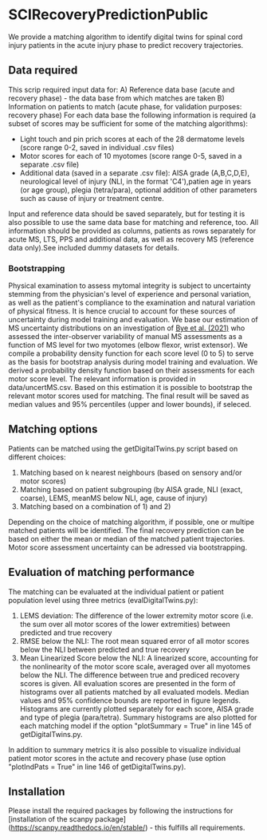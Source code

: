 # SCIRecoveryPredictionPublic

We provide a matching algorithm to identify digital twins for spinal cord injury patients in the acute injury phase to predict recovery trajectories. 

## Data required
This scrip required input data for: 
A) Reference data base (acute and recovery phase) - the data base from which matches are taken
B) Information on patients to match (acute phase, for validation purposes: recovery phase)
For each data base the following information is required (a subset of scores may be sufficient for some of the matching algorithms): 
- Light touch and pin prich scores at each of the 28 dermatome levels (score range 0-2, saved in individual .csv files)
- Motor scores for each of 10 myotomes (score range 0-5, saved in a separate .csv file)
- Additional data (saved in a separate .csv file): AISA grade (A,B,C,D,E), neurological level of injury (NLI, in the format 'C4'),patien age in years (or age group), plegia (tetra/para), optional addition of other parameters such as cause of injury or treatment centre. 

Input and reference data should be saved separately, but for testing it is also possible to use the same data base for matching and reference, too. All information should be provided as columns, patients as rows separately for acute MS, LTS, PPS and additional data, as well as recovery MS (reference data only).See included dummy datasets for details. 

### Bootstrapping
Physical examination to assess mytomal integrity is subject to uncertainty stemming from the physician's level of experience and personal variation, as well as the patient's compliance to the examination and natural variation of physical fitness. It is hence crucial to account for these sources of uncertainty during model training and evaluation. We base our estimation of MS uncertainty distributions on an investigation of [Bye et al. (2021)](https://pubmed.ncbi.nlm.nih.gov/31674263/) who assessed the inter-observer variability of manual MS assessments as a function of MS level for two myotomes (elbow flexor, wrist extensor). We compile a probability density function for each score level (0 to 5) to serve as the basis for bootstrap analysis during model training and evaluation. We derived a probability density function based on their assessments for each motor score level. The relevant information is provided in data/uncertMS.csv. 
Based on this estimation it is possible to bootstrap the relevant motor scores used for matching. The final result will be saved as median values and 95\% percentiles (upper and lower bounds), if seleced. 


## Matching options
Patients can be matched using the getDigitalTwins.py script based on different choices: 

1) Matching based on k nearest neighbours (based on sensory and/or motor scores)
2) Matching based on patient subgrouping (by AISA grade, NLI (exact, coarse), LEMS, meanMS below NLI, age, cause of injury)
3) Matching based on a combination of 1) and 2)

Depending on the choice of matching algorithm, if possible, one or multipe matched patients will be identified. The final recovery prediction can be based on either the mean or median of the matched patient trajectories. Motor score assessment uncertainty can be adressed via bootstrapping. 

## Evaluation of matching performance
The matching can be evaluated at the individual patient or patient population level using three metrics (evalDigitalTwins.py): 
1) LEMS deviation: The difference of the lower extremity motor score (i.e. the sum over all motor scores of the lower extremities) between predicted and true recovery
2) RMSE below the NLI: The root mean squared error of all motor scores below the NLI between predicted and true recovery
3) Mean Linearized Score below the NLI: A linearized score, accounting for the nonlinearity of the motor score scale, averaged over all myotomes below the NLI. The difference between true and prediced recovery scores is given.
All evaluation scores are presented in the form of histograms over all patients matched by all evaluated models. Median values and 95\% confidence bounds are reported in figure legends. Histograms are currently plotted separately for each score, AISA grade and type of plegia (para/tetra). Summary histograms are also plotted for each matching model if the option "plotSummary = True" in line 145 of getDigitalTwins.py.

In addition to summary metrics it is also possible to visualize individual patient motor scores in the actute and recovery phase (use option "plotIndPats = True" in line 146 of getDigitalTwins.py).  

## Installation
Please install the required packages by following the instructions for [installation of the scanpy package] (https://scanpy.readthedocs.io/en/stable/) - this fulfills all requirements. 
